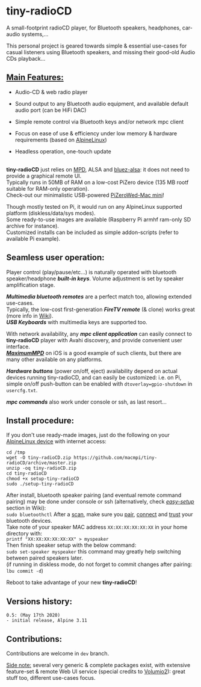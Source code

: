 # tiny-radioCD
 A small-footprint radioCD player, for Bluetooth speakers, headphones, car-audio systems,...

This personal project is geared towards simple & essential use-cases for casual listeners using Bluetooth speakers, and missing their good-old Audio CDs playback...


## <u>Main Features:</u>

- Audio-CD & web radio player

- Sound output to any Bluetooth audio equipment, and available default audio port (can be HiFi DAC)

- Simple remote control via Bluetooth keys and/or network mpc client

- Focus on ease of use & efficiency under low memory & hardware requirements (based on [AlpineLinux](https://www.alpinelinux.org/))

- Headless operation, one-touch update

\
**tiny-radioCD** just relies on [MPD](https://www.musicpd.org/), ALSA and [bluez-alsa](https://github.com/Arkq/bluez-alsa/): it does not need to provide a graphical remote UI.\
Typically runs in 50MB of RAM on a low-cost PiZero device (135 MB rootf suitable for RAM-only operation).\
Check-out our minimalistic USB-powered [PiZeroWed-Mac mini](https://github.com/macmpi/tiny-radioCD/wiki/PiZeroWed-Mac-mini)!

Though mostly tested on Pi, it would run on any AlpineLinux supported platform (diskless/data/sys modes).\
Some ready-to-use images are available (Raspberry Pi armhf ram-only SD archive for instance).\
Customized installs can be included as simple addon-scripts (refer to available Pi example).



## Seamless user operation:

Player control (play/pause/etc...) is naturally operated with bluetooth speaker/headphone ***built-in keys***.
Volume adjustment is set by speaker amplification stage.

***Multimedia bluetooth remotes*** are a perfect match too, allowing extended use-cases.\
Typically, the low-cost first-generation ***FireTV remote*** (& clone) works great (more info in [Wiki](https://github.com/macmpi/tiny-radioCD/wiki)).\
***USB Keyboards*** with multimedia keys are supported too.

With network availability, any ***mpc client application*** can easily connect to **tiny-radioCD** player with Avahi discovery, and provide convenient user interface.\
[***MaximumMPD***](https://itunes.apple.com/gb/app/maximummpd/id1437096437?mt=8) on iOS is a good example of such clients, but there are many other available on any platforms.

***Hardware buttons*** (power on/off, eject) availability depend on actual devices running tiny-radioCD, and can easily be customized: i.e. on Pi, simple on/off push-button can be enabled with `dtoverlay=gpio-shutdown` in `usercfg.txt`.

***mpc commands*** also work under console or ssh, as last resort...



## Install procedure:

If you don't use ready-made images, just do the following on your [AlpineLinux device](https://wiki.alpinelinux.org/wiki/Installation) with internet access:
```
cd /tmp
wget -O tiny-radioCD.zip https://github.com/macmpi/tiny-radioCD/archive/master.zip
unzip -oq tiny-radioCD.zip
cd tiny-radioCD
chmod +x setup-tiny-radioCD
sudo ./setup-tiny-radioCD
```

After install, bluetooth speaker pairing (and eventual remote command pairing) may be done under console or ssh (alternatively, check *[easy-setup](https://github.com/macmpi/tiny-radioCD/wiki)* section in Wiki):\
`sudo bluetoothctl`     After a <u>scan</u>, make sure you <u>pair</u>, <u>connect</u> and <u>trust</u> your bluetooth devices.\
Take note of your speaker MAC address `XX:XX:XX:XX:XX:XX` in your home directory with:\
`printf "XX:XX:XX:XX:XX:XX" > myspeaker`\
Then finish speaker setup with the below command:\
`sudo set-speaker myspeaker`    this command may greatly help switching between paired speakers later.\
(if running in diskless mode, do not forget to commit changes after pairing: `lbu commit -d`)

Reboot to take advantage of your new **tiny-radioCD**!



## Versions history:

```
0.5: (May 17th 2020)
- initial release, Alpine 3.11
```



## Contributions:

Contributions are welcome in `dev` branch.



<u>Side note:</u> several very generic & complete packages exist, with extensive feature-set & remote Web UI service (special credits to [Volumio2](https://volumio.org/)): great stuff too, different use-cases focus.

